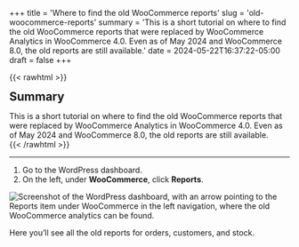 +++
title = 'Where to find the old WooCommerce reports'
slug = 'old-woocommerce-reports'
summary = 'This is a short tutorial on where to find the old WooCommerce reports that were replaced by WooCommerce Analytics in WooCommerce 4.0. Even as of May 2024 and WooCommerce 8.0, the old reports are still available.'
date = 2024-05-22T16:37:22-05:00
draft = false
+++

{{< rawhtml >}}
<div class="rounded-lg px-8 py-8 bg-[#9D6095E3] text-gray-50 text-lg">
	<h2 class="text-gray-50" style="margin-top: 0; margin-bottom: 0.6rem;">Summary</h2>
	<p style="margin-bottom: 0;">This is a short tutorial on where to find the old WooCommerce reports that were replaced by WooCommerce Analytics in WooCommerce 4.0. Even as of May 2024 and WooCommerce 8.0, the old reports are still available.</p>
</div>
{{< /rawhtml >}}

***

1. Go to the WordPress dashboard.
2. On the left, under **WooCommerce**, click **Reports**.

![Screenshot of the WordPress dashboard, with an arrow pointing to the Reports item under WooCommerce in the left navigation, where the old WooCommerce analytics can be found.](/blog/old-woocommerce-reports/reports.webp)

Here you’ll see all the old reports for orders, customers, and stock.
